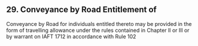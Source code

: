 ## 29. Conveyance by Road Entitlement of

Conveyance by Road for individuals entitled thereto may be provided in the form of travelling allowance under the rules contained in Chapter Il or Ill or by warrant on IAFT 1712 in accordance with Rule 102
